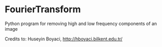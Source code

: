 # FourierTransform
Python program for removing high and low frequency components of an image

Credits to: Huseyin Boyaci, http://hboyaci.bilkent.edu.tr/
